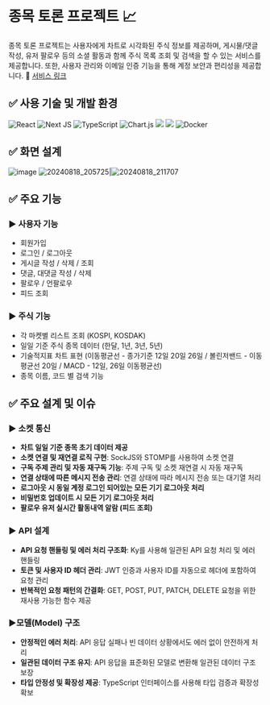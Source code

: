 # 종목 토론 프로젝트 📈

종목 토론 프로젝트는 사용자에게 차트로 시각화된 주식 정보를 제공하며, 
게시물/댓글 작성, 유저 팔로우 등의 소셜 활동과 함께 주식 목록 조회 및 검색을 할 수 있는 서비스를 제공합니다. 
또한, 사용자 관리와 이메일 인증 기능을 통해 계정 보안과 편리성을 제공합니다.
🔗 [서비스 링크](http://server.leejehyeon.site:3000/)

## ✅ 사용 기술 및 개발 환경
![React](https://img.shields.io/badge/react-%2320232a.svg?style=for-the-badge&logo=react&logoColor=%2361DAFB)
![Next JS](https://img.shields.io/badge/Next-black?style=for-the-badge&logo=next.js&logoColor=white)
![TypeScript](https://img.shields.io/badge/typescript-%23007ACC.svg?style=for-the-badge&logo=typescript&logoColor=white)
![Chart.js](https://img.shields.io/badge/chart.js-F5788D.svg?style=for-the-badge&logo=chart.js&logoColor=white)
<img src="https://img.shields.io/badge/Sock.js-black?style=for-the-badge&logo=&logoColor=white">
<img src="https://img.shields.io/badge/Stomp.js-black?style=for-the-badge&logo=&logoColor=white">
![Docker](https://img.shields.io/badge/docker-%230db7ed.svg?style=for-the-badge&logo=docker&logoColor=white)
<!--![MySQL](https://img.shields.io/badge/mysql-4479A1.svg?style=for-the-badge&logo=mysql&logoColor=white)
![Redis](https://img.shields.io/badge/redis-%23DD0031.svg?style=for-the-badge&logo=redis&logoColor=white)-->

## ✅  화면 설계
![image](https://github.com/user-attachments/assets/2e46eeb7-7ee0-4a61-93ce-d8d8e4b2772f)
![20240818_205725](https://github.com/user-attachments/assets/633c5477-8693-42c8-a2f0-ab3706802d52)|![20240818_211707](https://github.com/user-attachments/assets/8b5276ab-4dfb-4fcc-855a-4d8321d09d29)


## ✅ 주요 기능
### ▶ 사용자 기능
- 회원가입
- 로그인 / 로그아웃
- 게시글 작성 / 삭제 / 조회
- 댓글, 대댓글 작성 / 삭제
- 팔로우 / 언팔로우
- 피드 조회

### ▶ 주식 기능
- 각 마켓별 리스트 조회 (KOSPI, KOSDAK) 
- 일일 기준 주식 종목 데이터 (한달, 1년, 3년, 5년)
- 기술적지표 차트 표현 (이동평균선 - 종가기준 12일 20일 26일 / 볼린저밴드 - 이동평균선 20일 / MACD - 12일, 26일 이동평균선)
- 종목 이름, 코드 별 검색 기능

## ✅  주요 설계 및 이슈
### ▶ 소켓 통신
- **차트 일일 기준 종목 초기 데이터 제공**
- **소켓 연결 및 재연결 로직 구현**: SockJS와 STOMP를 사용하여 소켓 연결
- **구독 주제 관리 및 자동 재구독 기능**: 주제 구독 및 소켓 재연결 시 자동 재구독
- **연결 상태에 따른 메시지 전송 관리**: 연결 상태에 따라 메시지 전송 또는 대기열 처리
- **로그아웃 시 동일 계정 로그인 되어있는 모든 기기 로그아웃 처리**
- **비밀번호 업데이트 시 모든 기기 로그아웃 처리**
- **팔로우 유저 실시간 활동내역 알람 (피드 조회)**

### ▶ API 설계
- **API 요청 핸들링 및 에러 처리 구조화**: Ky를 사용해 일관된 API 요청 처리 및 에러 핸들링 
- **토큰 및 사용자 ID 헤더 관리**: JWT 인증과 사용자 ID를 자동으로 헤더에 포함하여 요청 관리
- **반복적인 요청 패턴의 간결화**: GET, POST, PUT, PATCH, DELETE 요청을 위한 재사용 가능한 함수 제공

### ▶모델(Model) 구조 
- **안정적인 에러 처리**: API 응답 실패나 빈 데이터 상황에서도 에러 없이 안전하게 처리
- **일관된 데이터 구조 유지**: API 응답을 표준화된 모델로 변환해 일관된 데이터 구조 보장
- **타입 안정성 및 확장성 제공**: TypeScript 인터페이스를 사용해 타입 검증과 확장성 확보
